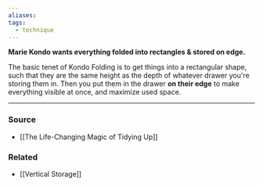 ```yaml
---
aliases: 
tags:
  - technique
---
```

**Marie Kondo wants everything folded into rectangles & stored on edge.**

The basic tenet of Kondo Folding is to get things into a rectangular shape, such that they are the same height as the depth of whatever drawer you're storing them in. Then you put them in the drawer **on their edge** to make everything visible at once, and maximize used space.

---

### Source
- [[The Life-Changing Magic of Tidying Up]]

### Related
- [[Vertical Storage]]